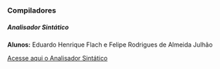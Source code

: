 <h3>Compiladores</h3>

<h5>Analisador Sintático</h5>
<p><b>Alunos:</b> Eduardo Henrique Flach e Felipe Rodrigues de Almeida Julhão</p>

<p><a href="https://compiladores-blue.vercel.app/">Acesse aqui o Analisador Sintático</a></p>
